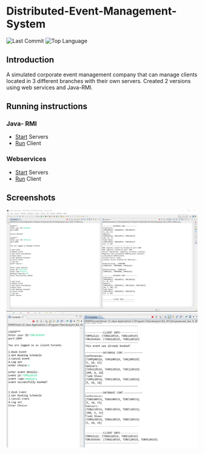 # Distributed-Event-Management-System

![Last Commit](https://img.shields.io/github/last-commit/greeshmasunil10/Distributed-Event-Management-System)
![Top Language](https://img.shields.io/github/languages/top/greeshmasunil10/Distributed-Event-Management-System)

## Introduction
A simulated corporate event management company that can manage clients located in 3 different branches with their own servers. Created 2 versions using web services and Java-RMI.

## Running instructions

### Java- RMI
* [Start](/RMI/src/src/Shared/DEMSStartServers.java) Servers
* [Run](/RMI/src/src/Shared/DEMSClient.java) Client
### Webservices
* [Start](/WebService/src/src/com/web/service/WDEMSStartServers.java) Servers
* [Run](/WebService/src/src/com/web/service/WDEMSClient.java) Client

## Screenshots
![](Screenshots/add.PNG)
![](Screenshots/customerbooks.PNG)

